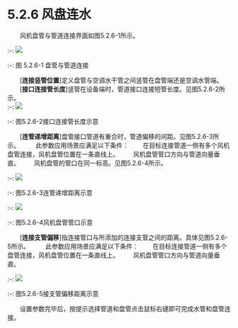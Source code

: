 # 5.2.6 风盘连水
&emsp;&emsp;风机盘管与管道连接界面如图5.2.6-1所示。
<br/>

:-: ![](images/165.png)


:-: 图 5.2.6-1 盘管与管道连接
<br/>

&emsp;&emsp;[**连接竖管位置**]定义盘管与空调水干管之间竖管在盘管端还是空调水管端。
&emsp;&emsp;[**接口连接管长度**]竖管在设备端时，管道接口连接短管长度。见图5.2.6-2所示。
<br/>
:-: ![](images/166.png)


:-: 图5.2.6-2接口连接管长度示意
<br/>


&emsp;&emsp;[**连管递增距离**]盘管接口管道有重合时，管道偏移的间距。见图5.2.6-3所示。
&emsp;&emsp; 此参数应用场景应满足以下条件：
&emsp;&emsp;在目标连接管道一侧有多个风机盘管连接，风机盘管位置在一条直线上。
&emsp;&emsp;风机盘管管口方向与管道向量垂直。
&emsp;&emsp;风机盘管的管口在同一标高。见图5.2.6-4所示。
<br/>

:-: ![](images/167.png)


:-: 图5.2.6-3连管递增距离示意
<br/>

:-: ![](images/168.png)


:-: 图5.2.6-4风机盘管管口示意
<br/>


&emsp;&emsp;[**连接支管偏移**]指连接管口与所添加的连接支管之间的距离。具体见图5.2.6-5所示。
&emsp;&emsp; 此参数应用场景应满足以下条件：
&emsp;&emsp;在目标连接管道一侧有多个盘管连接，风机盘管位置在一条直线上。
&emsp;&emsp;风机盘管管口方向与管道向量垂直。
<br/>

:-: ![](images/169.png)


:-: 图5.2.6-5接支管偏移距离示意
<br/>


&emsp;&emsp;设置参数完毕后，按提示选择管道和盘管点击鼠标右键即可完成水管和盘管连接。